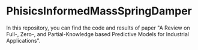 # PhisicsInformedMassSpringDamper

In this repository, you can find the code and results of paper "A Review on Full-, Zero-, and Partial-Knowledge based
Predictive Models for Industrial Applications".
